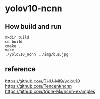 # yolov10-ncnn

## How build and run

``` shell
mkdir build
cd build 
cmake ..
make 
./yolov10_ncnn ../img/bus.jpg
```

## reference

<https://github.com/THU-MIG/yolov10><br>
<https://github.com/Tencent/ncnn><br>
<https://github.com/triple-Mu/ncnn-examples>

